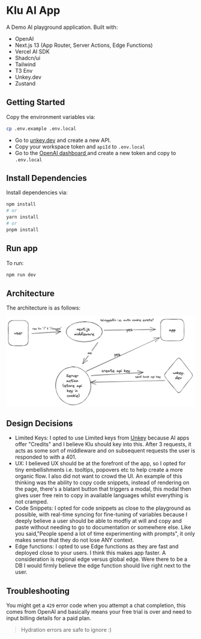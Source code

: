 # Klu AI App

A Demo AI playground application. Built with:

- OpenAI
- Next.js 13 (App Router, Server Actions, Edge Functions)
- Vercel AI SDK
- Shadcn/ui
- Tailwind
- T3 Env
- Unkey.dev
- Zustand

## Getting Started

Copy the environment variables via:

```bash
cp .env.example .env.local
```

- Go to [unkey.dev](https://unkey.dev/app) and create a new API.
- Copy your workspace token and `apiId` to `.env.local`
- Go to the [OpenAI dashboard ](https://platform.openai.com) and create a new token and copy to `.env.local`

## Install Dependencies

Install dependencies via:

```bash
npm install
# or
yarn install
# or
pnpm install
```

## Run app

To run:

```bash
npm run dev
```

## Architecture

The architecture is as follows:

![app flow](./public/flow.png)

## Design Decisions

- Limited Keys: I opted to use Limited keys from [Unkey](https://unkey.dev) because AI apps offer "Credits" and I believe Klu should key into this. After 3 requests, it acts as some sort of middleware and on subsequent requests the user is responded to with a 401.
- UX: I believed UX should be at the forefront of the app, so I opted for tiny embellishments i.e. tooltips, popovers etc to help create a more organic flow. I also did not want to crowd the UI. An example of this thinking was the ability to copy code snippets, instead of rendering on the page, there's a blatant button that triggers a modal, this modal then gives user free rein to copy in available languages whilst everything is not cramped.
- Code Snippets: I opted for code snippets as close to the playground as possible, with real-time syncing for fine-tuning of variables because I deeply believe a user should be able to modfiy at will and copy and paste without needing to go to documentation or somewhere else. Like you said,"People spend a lot of time experimenting with prompts", it only makes sense that they do not lose ANY context.
- Edge functions: I opted to use Edge functions as they are fast and deployed close to your users. I think this makes app faster. A consideration is regional edge versus global edge. Were there to be a DB I would firmly believe the edge function should live right next to the user.

## Troubleshooting

You might get a `429` error code when you attempt a chat completion, this comes from OpenAI and basically means your free trial is over and need to input billing details for a paid plan.

> Hydration errors are safe to ignore :)
